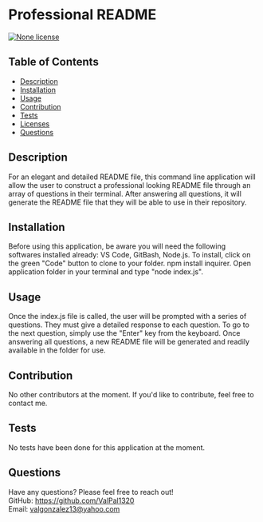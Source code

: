 
  # Professional README

  [![None license](https://img.shields.io/badge/License-None-blue.svg)](undefined)

  ## Table of Contents
  * [Description](#description)
  * [Installation](#installation)
  * [Usage](#usage)
  * [Contribution](#contribute)
  * [Tests](#tests)
  * [Licenses](#licenses)
  * [Questions](#questions)
  
  ## Description
  For an elegant and detailed README file, this command line application will allow the user to construct a professional looking README file through an array of questions in their terminal. After answering all questions, it will generate the README file that they will be able to use in their repository.

  ## Installation
  Before using this application, be aware you will need the following softwares installed already: VS Code, GitBash, Node.js. To install, click on the green "Code" button to clone to your folder. npm install inquirer. Open application folder in your terminal and type "node index.js".

  ## Usage
  Once the index.js file is called, the user will be prompted with a series of questions. They must give a detailed response to each question. To go to the next question, simply use the "Enter" key from the keyboard. Once answering all questions, a new README file will be generated and readily available in the folder for use.

  ## Contribution
  No other contributors at the moment. If you'd like to contribute, feel free to contact me.

  ## Tests
  No tests have been done for this application at the moment.

  

  ## Questions
  Have any questions? Please feel free to reach out!  
  GitHub: https://github.com/ValPal1320  
  Email: valgonzalez13@yahoo.com
